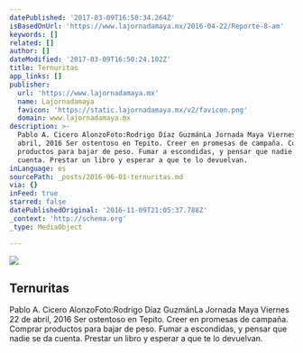 ```yaml
---
datePublished: '2017-03-09T16:50:34.264Z'
isBasedOnUrl: 'https://www.lajornadamaya.mx/2016-04-22/Reporte-8-am'
keywords: []
related: []
author: []
dateModified: '2017-03-09T16:50:24.102Z'
title: Ternuritas
app_links: []
publisher:
  url: 'https://www.lajornadamaya.mx'
  name: Lajornadamaya
  favicon: 'https://static.lajornadamaya.mx/v2/favicon.png'
  domain: www.lajornadamaya.mx
description: >-
  Pablo A. Cicero AlonzoFoto:Rodrigo Díaz GuzmánLa Jornada Maya Viernes 22 de
  abril, 2016 Ser ostentoso en Tepito. Creer en promesas de campaña. Comprar
  productos para bajar de peso. Fumar a escondidas, y pensar que nadie se da
  cuenta. Prestar un libro y esperar a que te lo devuelvan.
inLanguage: es
sourcePath: _posts/2016-06-01-ternuritas.md
via: {}
inFeed: true
starred: false
datePublishedOriginal: '2016-11-09T21:05:37.788Z'
_context: 'http://schema.org'
_type: MediaObject

---
```

<article style=""><img src="https://s3-us-west-2.amazonaws.com/the-grid-img/p/e02a4196a5445f127a7e47acc23f22ca161b8362.jpg" /><h1>Ternuritas</h1><p>Pablo A. Cicero AlonzoFoto:Rodrigo Díaz GuzmánLa Jornada Maya Viernes 22 de abril, 2016 Ser ostentoso en Tepito. Creer en promesas de campaña. Comprar productos para bajar de peso. Fumar a escondidas, y pensar que nadie se da cuenta. Prestar un libro y esperar a que te lo devuelvan.</p></article>